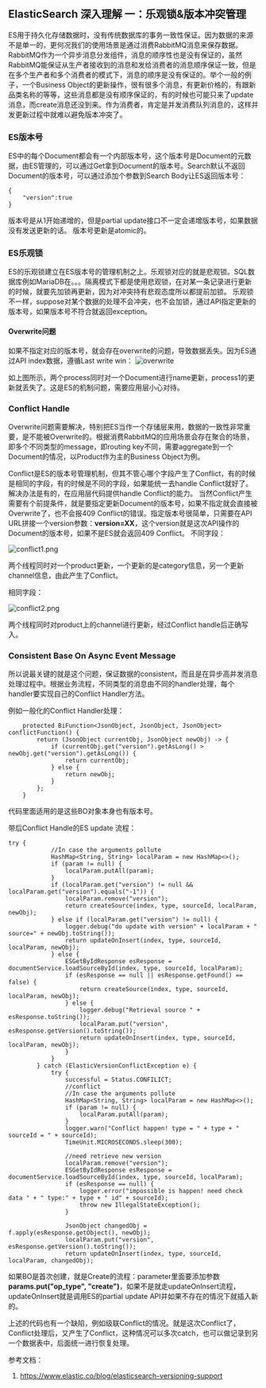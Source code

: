 ## ElasticSearch 深入理解 一：乐观锁&版本冲突管理

ES用于持久化存储数据时，没有传统数据库的事务一致性保证。因为数据的来源不是单一的，更何况我们的使用场景是通过消费RabbitMQ消息来保存数据。
RabbitMQ作为一个异步消息分发组件，消息的顺序性也是没有保证的，虽然RabbitMQ能保证从生产者接收到的消息和发给消费者的消息顺序保证一致，但是在多个生产者和多个消费者的模式下，消息的顺序是没有保证的。举个一般的例子，一个Business Object的更新操作，很有很多个消息，有更新价格的，有跟新品类名称的等等，这些消息都是没有顺序保证的，有的时候也可能只来了update消息，而create消息还没到来。作为消费者，肯定是并发消费队列消息的，这样并发更新过程中就难以避免版本冲突了。

### ES版本号
ES中的每个Document都会有一个内部版本号，这个版本号是Document的元数据，由ES管理的，可以通过Get拿到Document的版本号。Search默认不返回Document的版本号，可以通过添加个参数到Search Body让ES返回版本号：
```
{
	"version":true
}
```
版本号是从1开始递增的，但是partial update接口不一定会递增版本号，如果数据没有发送更新的话。
版本号更新是atomic的。

### ES乐观锁
ES的乐观锁建立在ES版本号的管理机制之上。乐观锁对应的就是悲观锁。SQL数据库例如MariaDB在。。。隔离模式下都是使用悲观锁，在对某一条记录进行更新的时候，就要先加锁再更新，因为对冲突持有悲观态度所以都提前加锁。
乐观锁不一样，suppose对某个数据的处理不会冲突，也不会加锁，通过API指定更新的版本号，如果版本号不符合就返回exception。

#### Overwrite问题
如果不指定对应的版本号，就会存在overwrite的问题，导致数据丢失。因为ES通过API index数据，遵循Last write win：
![overwrite](overwrite.png)

如上图所示，两个process同时对一个Document进行name更新，process1的更新就丢失了。这是ES的机制问题，需要应用层小心对待。

### Conflict Handle
Overwrite问题需要解决，特别把ES当作一个存储层来用，数据的一致性非常重要，是不能被Overwrite的。根据消费RabbitMQ的应用场景会存在聚合的场景，即多个不同类型的message，即routing key不同，需要aggregate到一个Document的情况，以Product作为主的Business Object为例。

Conflict是ES的版本号管理机制，但其不管心哪个字段产生了Conflict，有的时候是相同的字段，有的时候是不同的字段，如果能统一去handle Conflict就好了。解决办法是有的，在应用层代码提供handle Conflict的能力。
当然Conflict产生需要有个前提条件，就是要指定更新Document的版本号，如果不指定就会直接被Overwrite了，也不会报409 Conflict的错误。指定版本号很简单，只需要在API URL拼接一个version参数：**version=XX**，这个version就是这次API操作的Document的版本号，如果不是ES就会返回409 Conflict。
不同字段：

![conflict1.png](./conflict1.png)

两个线程同时对一个product更新，一个更新的是category信息，另一个更新channel信息，由此产生了Conflict。

相同字段：

![conflict2.png](./conflict2.png)

两个线程同时对product上的channel进行更新，经过Conflict handle后正确写入。

### Consistent Base On Async Event Message
所以说最关键的就是这个问题，保证数据的consistent，而且是在异步高并发消息处理过程中。根据业务流程，不同类型的消息由不同的handler处理，每个handler要实现自己的Conflict Handler方法。

例如一般化的Conflict Handler处理：
```
    protected BiFunction<JsonObject, JsonObject, JsonObject> conflictFunction() {
        return (JsonObject currentObj, JsonObject newObj) -> {
            if (currentObj.get("version").getAsLong() > newObj.get("version").getAsLong()) {
                return currentObj;
            } else {
                return newObj;
            }
        };
    }
```

代码里面适用的是这些BO对象本身也有版本号。

带后Conflict Handle的ES update 流程：
```
try {
            //In case the arguments pollute
            HashMap<String, String> localParam = new HashMap<>();
            if (param != null) {
                localParam.putAll(param);
            }
            if (localParam.get("version") != null && localParam.get("version").equals("-1")) {
                localParam.remove("version");
                return createSource(index, type, sourceId, localParam, newObj);
            } else if (localParam.get("version") != null) {
                logger.debug("do update with version" + localParam + " source=" + newObj.toString());
                return updateOnInsert(index, type, sourceId, localParam, newObj);
            } else {
                ESGetByIdResponse esResponse = documentService.loadSourceById(index, type, sourceId, localParam);
                if (esResponse == null || esResponse.getFound() == false) {
                    return createSource(index, type, sourceId, localParam, newObj);
                } else {
                    logger.debug("Retrieval source " + esResponse.toString());
                    localParam.put("version", esResponse.getVersion().toString());
                    return updateOnInsert(index, type, sourceId, localParam, newObj);
                }
            }
        } catch (ElasticVersionConflictException e) {
            try {
                successful = Status.CONFILICT;
                //conflict
                //In case the arguments pollute
                HashMap<String, String> localParam = new HashMap<>();
                if (param != null) {
                    localParam.putAll(param);
                }
                logger.warn("Conflict happen! type = " + type + " sourceId = " + sourceId);
                TimeUnit.MICROSECONDS.sleep(300);

                //need retrieve new version
                localParam.remove("version");
                ESGetByIdResponse esResponse = documentService.loadSourceById(index, type, sourceId, localParam);
                if (esResponse == null) {
                    logger.error("impossible is happen! need check data " + " type:" + type + " id" + sourceId);
                    throw new IllegalStateException();
                }

                JsonObject changedObj = f.apply(esResponse.getObject(), newObj);
                localParam.put("version", esResponse.getVersion().toString());
                return updateOnInsert(index, type, sourceId, localParam, changedObj);
```

如果BO是首次创建，就是Create的流程：parameter里面要添加参数**params.put("op_type", "create")**，如果不是就走updateOnInsert流程，updateOnInsert就是调用ES的partial update API并如果不存在的情况下就插入新的。

上述的代码也有一个缺陷，例如级联Conflict的情况。就是这次Conflict了，Conflict处理后，又产生了Conflict，这种情况可以多次catch，也可以做记录到另一个数据表中，后面统一进行恢复处理。

参考文档：
1. https://www.elastic.co/blog/elasticsearch-versioning-support